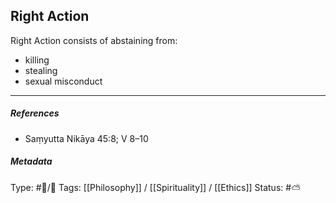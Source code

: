 ## Right Action  # 

Right Action consists of abstaining from:

- killing
- stealing
- sexual misconduct

___

##### References

- Saṃyutta Nikāya 45:8; V 8–10

##### Metadata
Type: #🔵/🔵 
Tags: [[Philosophy]] / [[Spirituality]] / [[Ethics]]
Status: #⛅️ 